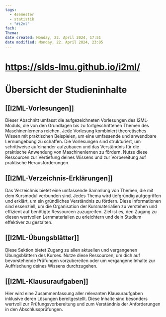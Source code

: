 ```yaml
---
tags:
  - 4semester
  - statistik
  - "#i2ml"
fach: 
Thema:
date created: Monday, 22. April 2024, 17:51
date modified: Monday, 22. April 2024, 23:05
---
```


# https://slds-lmu.github.io/i2ml/
# Übersicht der Studieninhalte

## [[I2ML-Vorlesungen]]

Dieser Abschnitt umfasst die aufgezeichneten Vorlesungen des I2ML-Moduls, die von den Grundlagen bis zu fortgeschrittenen Themen des Maschinenlernens reichen. Jede Vorlesung kombiniert theoretisches Wissen mit praktischen Beispielen, um eine umfassende und anwendbare Lernumgebung zu schaffen. Die Vorlesungen sind strukturiert, um schrittweise aufeinander aufzubauen und das Verständnis für die praktische Anwendung von Maschinenlernen zu fördern. Nutze diese Ressourcen zur Vertiefung deines Wissens und zur Vorbereitung auf praktische Herausforderungen.

## [[I2ML-Verzeichnis-Erklärungen]]

Das Verzeichnis bietet eine umfassende Sammlung von Themen, die mit dem Kursmodul verbunden sind. Jedes Thema wird tiefgründig aufgegriffen und erklärt, um ein gründliches Verständnis zu fördern. Diese Informationen sind essenziell, um die Organisation der Kursmaterialien zu verstehen und effizient auf benötigte Ressourcen zuzugreifen. Ziel ist es, den Zugang zu diesen wertvollen Lernmaterialien zu erleichtern und dein Studium effektiver zu gestalten.

## [[I2ML-Übungsblätter]]

Diese Sektion bietet Zugang zu allen aktuellen und vergangenen Übungsblättern des Kurses. Nutze diese Ressourcen, um dich auf bevorstehende Prüfungen vorzubereiten oder um vergangene Inhalte zur Auffrischung deines Wissens durchzugehen.

## [[I2ML-Klausuraufgaben]]

Hier wird eine Zusammenfassung aller relevanten Klausuraufgaben inklusive deren Lösungen bereitgestellt. Diese Inhalte sind besonders wertvoll zur Prüfungsvorbereitung und zum Verständnis der Anforderungen in den Abschlussprüfungen.

